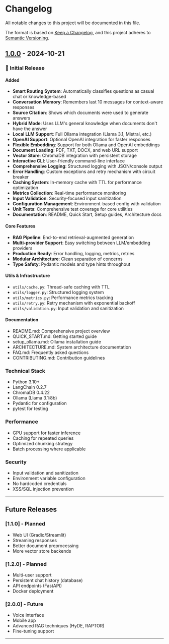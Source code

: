# Changelog

All notable changes to this project will be documented in this file.

The format is based on [Keep a Changelog](https://keepachangelog.com/en/1.0.0/),
and this project adheres to [Semantic Versioning](https://semver.org/spec/v2.0.0.html).

## [1.0.0] - 2024-10-21

### 🎉 Initial Release

#### Added
- **Smart Routing System**: Automatically classifies questions as casual chat or knowledge-based
- **Conversation Memory**: Remembers last 10 messages for context-aware responses
- **Source Citation**: Shows which documents were used to generate answers
- **Hybrid Mode**: Uses LLM's general knowledge when documents don't have the answer
- **Local LLM Support**: Full Ollama integration (Llama 3.1, Mistral, etc.)
- **OpenAI Support**: Optional OpenAI integration for faster responses
- **Flexible Embedding**: Support for both Ollama and OpenAI embeddings
- **Document Loading**: PDF, TXT, DOCX, and web URL support
- **Vector Store**: ChromaDB integration with persistent storage
- **Interactive CLI**: User-friendly command-line interface
- **Comprehensive Logging**: Structured logging with JSON/console output
- **Error Handling**: Custom exceptions and retry mechanism with circuit breaker
- **Caching System**: In-memory cache with TTL for performance optimization
- **Metrics Collection**: Real-time performance monitoring
- **Input Validation**: Security-focused input sanitization
- **Configuration Management**: Environment-based config with validation
- **Unit Tests**: Comprehensive test coverage for core utilities
- **Documentation**: README, Quick Start, Setup guides, Architecture docs

#### Core Features
- **RAG Pipeline**: End-to-end retrieval-augmented generation
- **Multi-provider Support**: Easy switching between LLM/embedding providers
- **Production Ready**: Error handling, logging, metrics, retries
- **Modular Architecture**: Clean separation of concerns
- **Type Safety**: Pydantic models and type hints throughout

#### Utils & Infrastructure
- `utils/cache.py`: Thread-safe caching with TTL
- `utils/logger.py`: Structured logging system
- `utils/metrics.py`: Performance metrics tracking
- `utils/retry.py`: Retry mechanism with exponential backoff
- `utils/validation.py`: Input validation and sanitization

#### Documentation
- README.md: Comprehensive project overview
- QUICK_START.md: Getting started guide
- setup_ollama.md: Ollama installation guide
- ARCHITECTURE.md: System architecture documentation
- FAQ.md: Frequently asked questions
- CONTRIBUTING.md: Contribution guidelines

### Technical Stack
- Python 3.10+
- LangChain 0.2.7
- ChromaDB 0.4.22
- Ollama (Llama 3.1:8b)
- Pydantic for configuration
- pytest for testing

### Performance
- GPU support for faster inference
- Caching for repeated queries
- Optimized chunking strategy
- Batch processing where applicable

### Security
- Input validation and sanitization
- Environment variable configuration
- No hardcoded credentials
- XSS/SQL injection prevention

---

## Future Releases

### [1.1.0] - Planned
- Web UI (Gradio/Streamlit)
- Streaming responses
- Better document preprocessing
- More vector store backends

### [1.2.0] - Planned
- Multi-user support
- Persistent chat history (database)
- API endpoints (FastAPI)
- Docker deployment

### [2.0.0] - Future
- Voice interface
- Mobile app
- Advanced RAG techniques (HyDE, RAPTOR)
- Fine-tuning support

---

[1.0.0]: https://github.com/YOUR_USERNAME/smart-rag-chatbot/releases/tag/v1.0.0

